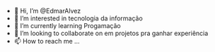 - 👋 Hi, I’m @EdmarAlvez
- 👀 I’m interested in tecnologia da informação
- 🌱 I’m currently learning Progamação
- 💞️ I’m looking to collaborate on em projetos pra  ganhar experiência
- 📫 How to reach me ...

<!---
EdmarAlvez/EdmarAlvez is a ✨ special ✨ repository because its `README.md` (this file) appears on your GitHub profile.
You can click the Preview link to take a look at your changes.
--->
